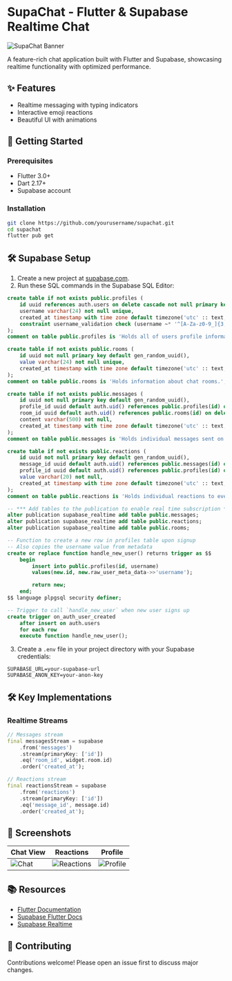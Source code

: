 # SupaChat - Flutter & Supabase Realtime Chat

![SupaChat Banner](https://placehold.co/1200x400?text=SupaChat+Demo)

A feature-rich chat application built with Flutter and Supabase, showcasing realtime functionality with optimized performance.

## ✨ Features

- Realtime messaging with typing indicators
- Interactive emoji reactions
- Beautiful UI with animations

## 🚀 Getting Started

### Prerequisites
- Flutter 3.0+
- Dart 2.17+
- Supabase account

### Installation
```bash
git clone https://github.com/yourusername/supachat.git
cd supachat
flutter pub get
```

## 🛠️ Supabase Setup

1. Create a new project at [supabase.com](https://supabase.com).
2. Run these SQL commands in the Supabase SQL Editor:

```sql
create table if not exists public.profiles (
    id uuid references auth.users on delete cascade not null primary key,
    username varchar(24) not null unique,
    created_at timestamp with time zone default timezone('utc' :: text, now()) not null,
    constraint username_validation check (username ~* '^[A-Za-z0-9_]{3,24}$')
);
comment on table public.profiles is 'Holds all of users profile information';

create table if not exists public.rooms (
    id uuid not null primary key default gen_random_uuid(),
    value varchar(24) not null unique,
    created_at timestamp with time zone default timezone('utc' :: text, now()) not null
);
comment on table public.rooms is 'Holds information about chat rooms.';

create table if not exists public.messages (
    id uuid not null primary key default gen_random_uuid(),
    profile_id uuid default auth.uid() references public.profiles(id) on delete cascade not null,
    room_id uuid default auth.uid() references public.rooms(id) on delete cascade not null,
    content varchar(500) not null,
    created_at timestamp with time zone default timezone('utc' :: text, now()) not null
);
comment on table public.messages is 'Holds individual messages sent on the app.';

create table if not exists public.reactions (
    id uuid not null primary key default gen_random_uuid(),
    message_id uuid default auth.uid() references public.messages(id) on delete cascade not null,
    profile_id uuid default auth.uid() references public.profiles(id) on delete cascade not null, 
    value varchar(20) not null,
    created_at timestamp with time zone default timezone('utc' :: text, now()) not null
);
comment on table public.reactions is 'Holds individual reactions to every message.';

-- *** Add tables to the publication to enable real time subscription ***
alter publication supabase_realtime add table public.messages;
alter publication supabase_realtime add table public.reactions;
alter publication supabase_realtime add table public.rooms;

-- Function to create a new row in profiles table upon signup
-- Also copies the username value from metadata
create or replace function handle_new_user() returns trigger as $$
    begin
        insert into public.profiles(id, username)
        values(new.id, new.raw_user_meta_data->>'username');

        return new;
    end;
$$ language plpgsql security definer;

-- Trigger to call `handle_new_user` when new user signs up
create trigger on_auth_user_created
    after insert on auth.users
    for each row
    execute function handle_new_user();
```

3. Create a `.env` file in your project directory with your Supabase credentials:

```env
SUPABASE_URL=your-supabase-url
SUPABASE_ANON_KEY=your-anon-key
```

## 🛠️ Key Implementations

### Realtime Streams

```dart
// Messages stream
final messagesStream = supabase
    .from('messages')
    .stream(primaryKey: ['id'])
    .eq('room_id', widget.room.id)
    .order('created_at');

// Reactions stream
final reactionsStream = supabase
    .from('reactions')
    .stream(primaryKey: ['id'])
    .eq('message_id', message.id)
    .order('created_at');
```

## 📱 Screenshots

| Chat View | Reactions | Profile |
|------------|-----------|---------|
| ![Chat](https://placehold.co/300x600?text=Chat) | ![Reactions](https://placehold.co/300x600?text=Reactions) | ![Profile](https://placehold.co/300x600?text=Profile) |

## 📚 Resources

- [Flutter Documentation](https://flutter.dev/docs)
- [Supabase Flutter Docs](https://supabase.com/docs/guides/getting-started/flutter)
- [Supabase Realtime](https://supabase.com/docs/guides/realtime)

## 🤝 Contributing

Contributions welcome! Please open an issue first to discuss major changes.


